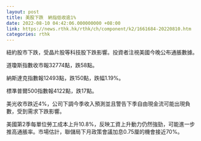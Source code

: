 ```yaml
---
layout: post
title: 美股下跌　納指低收逾1%
date: 2022-08-10 04:42:06.000000000 +08:00
link: https://news.rthk.hk/rthk/ch/component/k2/1661684-20220810.htm
categories: rthk
---
```


紐約股市下跌，受晶片股等科技股下跌影響。投資者注視美國今晚公布通脹數據。

道瓊斯指數收市報32774點，跌58點。

納斯達克指數報12493點，跌150點，跌幅1.19%。

標準普爾500指數報4122點，跌17點。

美光收市跌近4%，公司下調今季收入預測並且警告下季自由現金流可能出現負數，受到需求下跌影響。

美國第2季每單位勞工成本上升10.8%，反映工資上升動力仍然強勁，可能進一步推高通脹率。市場估計，聯儲局下月政策會議加息0.75厘的機會接近70%。
